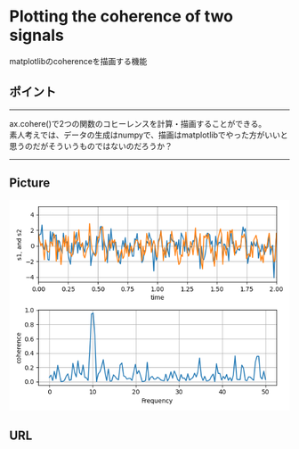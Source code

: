 # Plotting the coherence of two signals

matplotlibのcoherenceを描画する機能

## ポイント

---

ax.cohere()で2つの関数のコヒーレンスを計算・描画することができる。  
素人考えでは、データの生成はnumpyで、描画はmatplotlibでやった方がいいと思うのだがそういうものではないのだろうか？


---

## Picture

<p align="center">
  <img src="main.png" alt="main.png">
</p>

## URL
